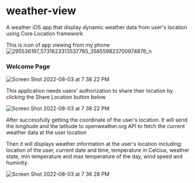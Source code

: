 # weather-view
A weather iOS app that display dynamic weather data from user's location using Core Location framework 

This is icon of app viewing from my phone
![295536197_5731623313537765_358559823700974876_n](https://user-images.githubusercontent.com/90353674/182758811-bbe85f9d-0d92-4887-a584-04c592a95157.jpg)

### Welcome Page

![Screen Shot 2022-08-03 at 7 38 22 PM](https://user-images.githubusercontent.com/90353674/182758850-4dd10434-cc53-4604-bfdb-df5cb78954e4.png)

This application needs users' authorization to share their location by clicking the Share Location button below

![Screen Shot 2022-08-03 at 7 38 22 PM](https://user-images.githubusercontent.com/90353674/182758952-8e664053-0154-436a-baf7-19b48867768d.png)

After successfully getting the coordinate of the user's location. It will send the longitude and the latitude to openweather.org API to fetch the current weather data at the user location

Then it will displays weather information at the user's location including: location of the user, current date and time, temperature in Celcius, weather state, min temperature and max temperature of the day, wind speed and huminity.

![Screen Shot 2022-08-03 at 7 36 28 PM](https://user-images.githubusercontent.com/90353674/182759581-eb860685-e7e8-44c0-932d-bc428329ca86.png)
